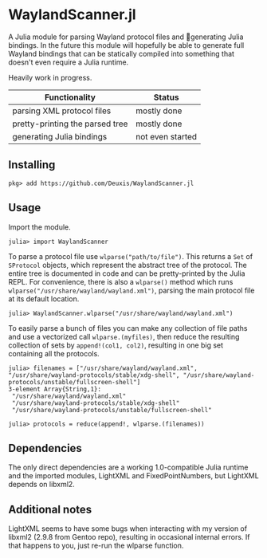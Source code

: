 # WaylandScanner.jl
A Julia module for parsing Wayland protocol files and :unicorn:generating Julia bindings. In the future this module will hopefully be able to generate full Wayland bindings that can be statically compiled into something that doesn't even require a Julia runtime.

Heavily work in progress.

| Functionality | Status |
| ------------- | ------ |
| parsing XML protocol files | mostly done
| pretty-printing the parsed tree | mostly done
| generating Julia bindings | not even started

## Installing
```julia-repl
pkg> add https://github.com/Deuxis/WaylandScanner.jl
```
## Usage
Import the module.
```julia-repl
julia> import WaylandScanner
```
To parse a protocol file use `wlparse("path/to/file")`. This returns a `Set` of `SProtocol` objects, which represent the abstract tree of the protocol. The entire tree is documented in code and can be pretty-printed by the Julia REPL. For convenience, there is also a `wlparse()` method which runs `wlparse("/usr/share/wayland/wayland.xml")`, parsing the main protocol file at its default location.
```julia-repl
julia> WaylandScanner.wlparse("/usr/share/wayland/wayland.xml")
```
To easily parse a bunch of files you can make any collection of file paths and use a vectorized call `wlparse.(myfiles)`, then reduce the resulting collection of sets by `append!(col1, col2)`, resulting in one big set containing all the protocols.
```julia-repl
julia> filenames = ["/usr/share/wayland/wayland.xml", "/usr/share/wayland-protocols/stable/xdg-shell", "/usr/share/wayland-protocols/unstable/fullscreen-shell"]
3-element Array{String,1}:
 "/usr/share/wayland/wayland.xml"                        
 "/usr/share/wayland-protocols/stable/xdg-shell"         
 "/usr/share/wayland-protocols/unstable/fullscreen-shell"

julia> protocols = reduce(append!, wlparse.(filenames))
```

## Dependencies
The only direct dependencies are a working 1.0-compatible Julia runtime and the imported modules, LightXML and FixedPointNumbers, but LightXML depends on libxml2.

## Additional notes
LightXML seems to have some bugs when interacting with my version of libxml2 (2.9.8 from Gentoo repo), resulting in occasional internal errors. If that happens to you, just re-run the wlparse function.
